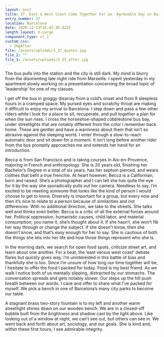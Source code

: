 ```yaml
---
layout: post
title: 37. East & West Coast Come Together For an  Agreeable Day in Barcelona
entry_number: 37
location: Barcelona
date: 2020-12-13T16:42:36.822Z
length_layout: X-Large
component_type: xl_1
custom_css:
  - ImgAfter
file: /assets/uploads/3_37_quote1.jpg
file_2: ""
file_3: /assets/uploads/3_37_after.jpg
---
```

<a class="E37_Q1">The bus pulls into the station and the city is still dark.</a> My mind is blurry from the disorienting late night ride from Marseille. I spent yesterday in my apartment slowly working on a presentation concerning the broad topic of ‘leadership’ for one of my classes.

I get off the bus in groggy disarray from a cold’s onset and from 9 sleepless hours in a cramped space. My pursed eyes and scratchy throat are making it difficult to enjoy my arrival to Barcelona. I step down and pass a few other riders while I look for a place to sit, recuperate, and pull together a plan for when the sun rises. I cross the horseshoe-shaped cobblestone bus bay, under streetlights that are notably different from the color I remember back home. These are gentler and have a warmness about them that isn’t so abrasive against the sleeping world. I enter through a slow-to-react automatic door and sit down for a moment. It isn’t long before another rider from the bus promptly approaches me and extends her hand for an introduction.

Becca is from San Francisco and is taking courses in Aix-en-Provence, majoring in French and anthropology. She is 20 years old, finishing her Bachelor’s Degree in a total of six years, has her septum pierced, and wears clothes that befit a true frenchie. At heart however, Becca is a Californian, born and raised. She’s a photographer and I can tell she has quite the eye for it by the way she sporadically pulls out her camera. Needless to say, I’m excited to be meeting someone that looks like the kind of person I would choose to get to know. Diversity is important for a group, but every now and then it’s nice to relate to a person because of similarities and not differences. With no additional direction, we take to the streets. She talks well and thinks even better. Becca is a critic of all the external forces around her. Political oppression, humanistic causes, child labor, and material consumption; you name it, she’s thought about it. If she hasn’t, she won’t fib her way through or change the subject. If she doesn’t know, then she doesn’t know, and that’s easy enough for her to say. She is cautious of both the things she lets into her life and how those things represent who she is.

In the morning dark, we search for open food spots, criticize street art, and learn about one another. For a beat, the ‘east versus west coast’ debate flares but quickly gives way. I’m uninterested in this battle of bias and thankfully she is too. Since I’m unsure of how long our time together will be, I hesitate to offer the food I packed for today. Food is my best friend. As we walk I notice both of us mentally slipping, distracted by our stomachs. The conversation spreads and gets notably slower. Our steps up the hill push breath between our words. I cave and offer to share what I’ve packed for myself. We pick a bench in one of Barcelona’s many city parks to become our table.

A stagnant brass two-story fountain is to my left and another warm streetlight shines down on our wooden bench. We are in a closed-off bubble built from the brightness and shadow cast by the light above. Like looking out of a window at night, we can’t see out, but others can see in. We went back and forth about art, sociology, and our goals. She is kind and, within these first hours, I see admirable integrity.